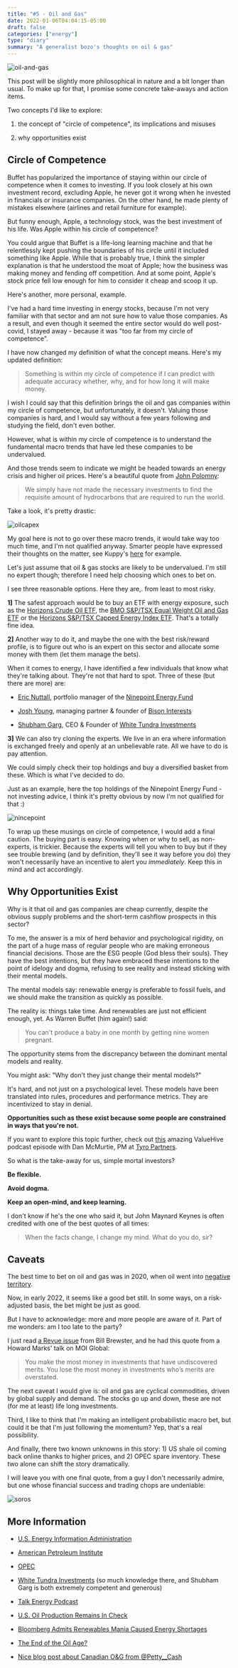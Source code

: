 ```yaml
---
title: "#5 - Oil and Gas"
date: 2022-01-06T04:04:15-05:00
draft: false
categories: ["energy"]
type: "diary"
summary: "A generalist bozo's thoughts on oil & gas"
---
```


![oil-and-gas](/images/oil-and-gas.png)

This post will be slightly more philosophical in nature and a bit longer than usual. To make up for that, I promise some concrete take-aways and action items.

Two concepts I'd like to explore:

1. the concept of "circle of competence", its implications and misuses

2. why opportunities exist

## Circle of Competence

Buffet has popularized the importance of staying within our circle of competence when it comes to investing. If you look closely at his own investment record, excluding Apple, he never got it wrong when he invested in financials or insurance companies. On the other hand, he made plenty of mistakes elsewhere (airlines and retail furniture for example).

But funny enough, Apple, a technology stock, was the best investment of his life. Was Apple within his circle of competence? 

You could argue that Buffet is a life-long learning machine and that he relentlessly kept pushing the boundaries of his circle until it included something like Apple. While that is probably true, I think the simpler explanation is that he understood the moat of Apple; how the business was making money and fending off competition. And at some point, Apple's stock price fell low enough for him to consider it cheap and scoop it up.

Here's another, more personal, example. 

I've had a hard time investing in energy stocks, because I'm not very familiar with that sector and am not sure how to value those companies. As a result, and even though it seemed the entire sector would do well post-covid, I stayed away - because it was "too far from my circle of competence".

I have now changed my definition of what the concept means. Here's my updated definition:

<blockquote>

Something is within my circle of competence if I can predict with adequate accuracy whether, why, and for how long it will make money.

</blockquote>

I wish I could say that this definition brings the oil and gas companies within my circle of competence, but unfortunately, it doesn't. Valuing those companies is hard, and I would say without a few years following and studying the field, don't even bother.

However, what is within my circle of competence is to understand the fundamental macro trends that have led these companies to be undervalued.

And those trends seem to indicate we might be headed towards an energy crisis and higher oil prices. Here's a beautiful quote from [John Polomny](https://www.youtube.com/watch?v=p-82MV-s9oc):

<blockquote>

We simply have not made the necessary investments to find the requisite amount of hydrocarbons that are required to run the world.

</blockquote>

Take a look, it's pretty drastic:

![oilcapex](/images/oilcapex.png)

My goal here is not to go over these macro trends, it would take way too much time, and I'm not qualified anyway. Smarter people have expressed their thoughts on the matter, see Kuppy's [here](https://adventuresincapitalism.com/2021/09/29/will-esg-create-the-next-lehman-moment/) for example.

Let's just assume that oil & gas stocks are likely to be undervalued. I'm still no expert though; therefore I need help choosing which ones to bet on.

I see three reasonable options. Here they are,. from least to most risky.

**1]** The safest approach would be to buy an ETF with energy exposure, such as the [Horizons Crude Oil ETF](https://finance.yahoo.com/quote/HUC.TO?p=HUC.TO&.tsrc=fin-srch), the [BMO S&P/TSX Equal Weight Oil and Gas ETF](https://finance.yahoo.com/quote/ZEO.TO?p=ZEO.TO&.tsrc=fin-srch) or the [Horizons S&P/TSX Capped Energy Index ETF](https://finance.yahoo.com/quote/HXE.TO?p=HXE.TO&.tsrc=fin-srch). That's a totally fine idea.

**2]** Another way to do it, and maybe the one with the best risk/reward profile, is to figure out who is an expert on this sector and allocate some money with them (let them manage the bets). 

When it comes to energy, I have identified a few individuals that know what they're talking about. They're not that hard to spot. Three of these (but there are more) are:

- [Eric Nuttall](https://twitter.com/ericnuttall), portfolio manager of the [Ninepoint Energy Fund](https://twitter.com/ericnuttall)

- [Josh Young](https://twitter.com/Josh_Young_1), managing partner & founder of [Bison Interests](https://bisoninterests.com/)

- [Shubham Garg](https://twitter.com/WhiteTundraSG), CEO & Founder of [White Tundra Investments](https://www.whitetundra.ca/)

**3]** We can also try cloning the experts. We live in an era where information is exchanged freely and openly at an unbelievable rate. All we have to do is pay attention.

We could simply check their top holdings and buy a diversified basket from these. Which is what I've decided to do.

Just as an example, here the top holdings of the Ninepoint Energy Fund - not investing advice, I think it's pretty obvious by now I'm not qualified for that :)

![nincepoint](/images/ninepoint.png)

To wrap up these musings on circle of competence, I would add a final caution. The buying part is easy. Knowing when or why to sell, as non-experts, is trickier. Because the experts will tell you when to buy but if they see trouble brewing (and by definition, they'll see it way before you do) they won't necessarily have an incentive to alert you _immediately_. Keep this in mind and act accordingly.

## Why Opportunities Exist

Why is it that oil and gas companies are cheap currently, despite the obvious supply problems and the short-term cashflow prospects in this sector?

To me, the answer is a mix of herd behavior and psychological rigidity, on the part of a huge mass of regular people who are making erroneous financial decisions. Those are the ESG people (God bless their souls). They have the best intentions, but they have embraced these intentions to the point of idelogy and dogma, refusing to see reality and instead sticking with their mental models.

The mental models say: renewable energy is preferable to fossil fuels, and we should make the transition as quickly as possible.

The reality is: things take time. And renewables are just not efficient enough, yet. As Warren Buffet (him again!) said:

<blockquote>

You can't produce a baby in one month by getting nine women pregnant.

</blockquote>

The opportunity stems from the discrepancy between the dominant mental models and reality.

You might ask: "Why don't they just change their mental models?"

It's hard, and not just on a psychological level. These models have been translated into rules, procedures and performance metrics. They are incentivized to stay in denial.

**Opportunities such as these exist because some people are constrained in ways that you're not.**

If you want to explore this topic further, check out [this](https://open.spotify.com/episode/3xRzgGnYZQFMQLLB0JmEmn) amazing ValueHive podcast episode with Dan McMurtie, PM at [Tyro Partners](https://www.tyropartners.com/).

So what is the take-away for us, simple mortal investors?

**Be flexible.** 

**Avoid dogma.**

**Keep an open-mind, and keep learning.**

I don't know if he's the one who said it, but John Maynard Keynes is often credited with one of the best quotes of all times:

<blockquote>

When the facts change, I change my mind. What do you do, sir?

</blockquote>

## Caveats

The best time to bet on oil and gas was in 2020, when oil went into [negative territory](https://www.cnbc.com/2020/06/16/how-negative-oil-prices-revealed-the-dangers-of-futures-trading.html). 

Now, in early 2022, it seems like a good bet still. In some ways, on a risk-adjusted basis, the bet might be just as good. 

But I have to acknowledge: more and more people are aware of it. Part of me wonders: am I too late to the party?

I just read [a Revue issue](https://www.getrevue.co/profile/billbrewstertbb/issues/bill-brewster-s-revue-issue-6-925111?via=twitter-card-webview&client=DesktopWeb&element=issue-card) from Bill Brewster, and he had this quote from a Howard Marks' talk on MOI Global:

<blockquote>

You make the most money in investments that have undiscovered merits. You lose the most money in investments who’s merits are overstated.

</blockquote>

The next caveat I would give is: oil and gas are cyclical commodities, driven by global supply and demand. The stocks go up and down, these are not (for me at least) life long investments.

Third, I like to think that I'm making an intelligent probabilistic macro bet, but could it be that I'm just following the momentum? Yep, that's a real possibility.

And finally, there two known unknowns in this story: 1) US shale oil coming back online thanks to higher prices, and 2) OPEC spare inventory. These two alone can shift the story dramatically.

I will leave you with one final quote, from a guy I don't necessarily admire, but one whose financial success and trading chops are undeniable:

![soros](/images/soros.jpg)

## More Information

- [U.S. Energy Information Administration](https://www.eia.gov/)

- [American Petroleum Institute](https://www.api.org/)

- [OPEC](https://www.opec.org/opec_web/en/)

- [White Tundra Investments](https://www.whitetundra.ca/) (so much knowledge there, and Shubham Garg is both extremely competent and generous)

- [Talk Energy Podcast](https://www.youtube.com/watch?v=y0pbEGcu56w)

- [U.S. Oil Production Remains In Check](https://seekingalpha.com/article/4477903-us-oil-production-remains-in-check)

- [Bloomberg Admits Renewables Mania Caused Energy Shortages](https://michaelshellenberger.substack.com/p/finally-bloomberg-admits-renewables?utm_source=substack&utm_medium=email&utm_content=share)

- [The End of the Oil Age?](https://traderferg.com/the-end-of-the-oil-age/)

- [Nice blog post about Canadian O&G from @Petty__Cash](https://pettycash.blog/2022/01/17/og-activity-canada/)








